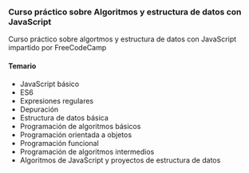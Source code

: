 ### Curso práctico sobre Algoritmos y estructura de datos con JavaScript
Curso práctico sobre algortmos y estructura de datos con JavaScript impartido por FreeCodeCamp

#### Temario
- JavaScript básico 
- ES6
- Expresiones regulares
- Depuración
- Estructura de datos básica
- Programación de algoritmos básicos
- Programación orientada a objetos
- Programación funcional
- Programación de algoritmos intermedios
- Algoritmos de JavaScript y proyectos de estructura de datos
